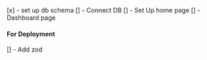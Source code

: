 [x] - set up db schema
[] - Connect DB
[] - Set Up home page
[] - Dashboard page

#### For Deployment

[] - Add zod
